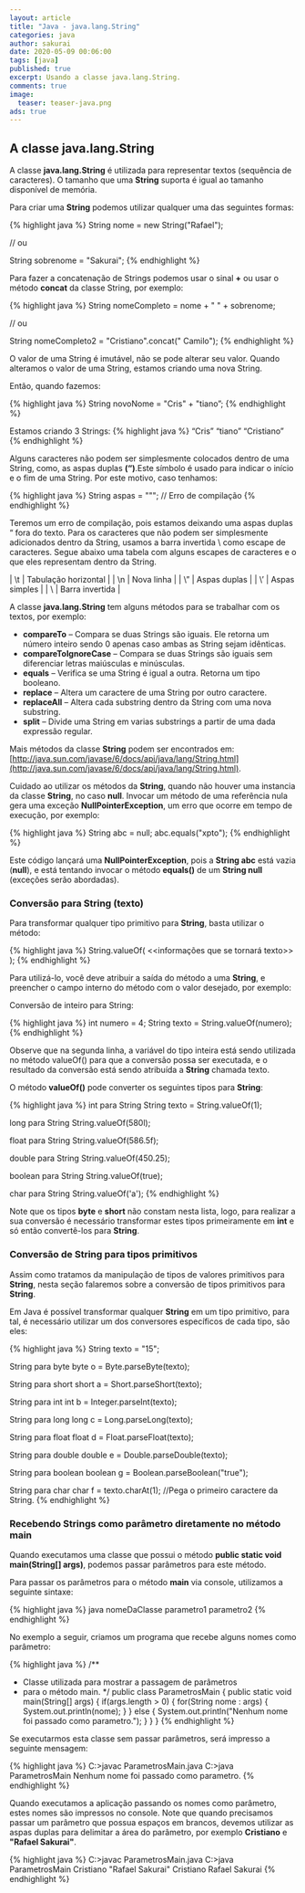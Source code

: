 ```yaml
---
layout: article
title: "Java - java.lang.String"
categories: java
author: sakurai
date: 2020-05-09 00:06:00
tags: [java]
published: true
excerpt: Usando a classe java.lang.String.
comments: true
image:
  teaser: teaser-java.png
ads: true
---
```


## A classe java.lang.String

A classe **java.lang.String** é utilizada para representar textos (sequência de caracteres). O tamanho que uma **String** suporta é igual ao tamanho disponível de memória.

Para criar uma **String** podemos utilizar qualquer uma das seguintes formas:

{% highlight java %}
String nome = new String("Rafael");

// ou

String sobrenome = "Sakurai";
{% endhighlight %}

Para fazer a concatenação de Strings podemos usar o sinal **+** ou usar o método **concat** da classe String, por exemplo:

{% highlight java %}
String nomeCompleto = nome + " " + sobrenome;

// ou

String nomeCompleto2 = "Cristiano".concat(" Camilo");
{% endhighlight %}

O valor de uma String é imutável, não se pode alterar seu valor. Quando alteramos o valor de uma String, estamos criando uma nova String.

Então, quando fazemos:

{% highlight java %}
String novoNome = "Cris" + "tiano”;
{% endhighlight %}

Estamos criando 3 Strings:
{% highlight java %}
	“Cris”
	“tiano”
	“Cristiano”
{% endhighlight %}

Alguns caracteres não podem ser simplesmente colocados dentro de uma String, como, as aspas duplas **(“)**.Este símbolo é usado para indicar o início e o fim de uma String. Por este motivo, caso tenhamos:

{% highlight java %}
String aspas = """; // Erro de compilação
{% endhighlight %}

Teremos um erro de compilação, pois estamos deixando uma aspas duplas “ fora do texto. Para os caracteres que não podem ser simplesmente adicionados dentro da String, usamos a barra invertida \ como escape de caracteres. Segue abaixo uma tabela com alguns escapes de caracteres e o que eles representam dentro da String.

| \t | Tabulação horizontal |
| \n | Nova linha           |
| \” | Aspas duplas         |
| \’ | Aspas simples        |
| \\ | Barra invertida      |

A classe **java.lang.String** tem alguns métodos para se trabalhar com os textos, por exemplo:

- **compareTo** – Compara se duas Strings são iguais. Ele retorna um número inteiro sendo 0 apenas caso ambas as String sejam idênticas.
- **compareToIgnoreCase** – Compara se duas Strings são iguais sem diferenciar letras maiúsculas e minúsculas.
- **equals** – Verifica se uma String é igual a outra. Retorna um tipo booleano.
- **replace** – Altera um caractere de uma String por outro caractere.
- **replaceAll** – Altera cada substring dentro da String com uma nova substring.
- **split** – Divide uma String em varias substrings a partir de uma dada expressão regular.

Mais métodos da classe **String** podem ser encontrados em: [http://java.sun.com/javase/6/docs/api/java/lang/String.html](http://java.sun.com/javase/6/docs/api/java/lang/String.html).

Cuidado ao utilizar os métodos da **String**, quando não houver uma instancia da classe **String**, no caso **null**. Invocar um método de uma referência nula gera uma exceção **NullPointerException**, um erro que ocorre em tempo de execução, por exemplo:

{% highlight java %}
String abc = null;
abc.equals("xpto");
{% endhighlight %}

Este código lançará uma **NullPointerException**, pois a **String abc** está vazia (**null**), e está tentando invocar o método **equals()** de um **String null** (exceções serão abordadas).


### Conversão para String (texto)

Para transformar qualquer tipo primitivo para **String**, basta utilizar o método:

{% highlight java %}
String.valueOf( <<informações que se tornará texto>> );
{% endhighlight %}

Para utilizá-lo, você deve atribuir a saída do método a uma **String**, e preencher o campo interno do método com o valor desejado, por exemplo:

Conversão de inteiro para String:

{% highlight java %}
int numero = 4;
String texto = String.valueOf(numero);
{% endhighlight %}

Observe que na segunda linha, a variável do tipo inteira está sendo utilizada no método valueOf() para que a conversão possa ser executada, e o resultado da conversão está sendo atribuída a **String** chamada texto.

O método **valueOf()** pode converter os seguintes tipos para **String**:

{% highlight java %}
int para String
String texto = String.valueOf(1);

long para String
String.valueOf(580l);

float para String
	String.valueOf(586.5f);

double para String
	String.valueOf(450.25);

boolean para String
	String.valueOf(true);

char para String
String.valueOf('a');
{% endhighlight %}

Note que os tipos **byte** e **short** não constam nesta lista, logo, para realizar a sua conversão é necessário transformar estes tipos primeiramente em **int** e só então convertê-los para **String**.


### Conversão de String para tipos primitivos

Assim como tratamos da manipulação de tipos de valores primitivos para **String**, nesta seção falaremos sobre a conversão de tipos primitivos para **String**.

Em Java é possível transformar qualquer **String** em um tipo primitivo, para tal, é necessário utilizar um dos conversores específicos de cada tipo, são eles:

{% highlight java %}
String texto = "15";

String para byte
byte o = Byte.parseByte(texto);

String para short
short a = Short.parseShort(texto);

String para int
int b = Integer.parseInt(texto);

String para long
long c = Long.parseLong(texto);

String para float
float d = Float.parseFloat(texto);

String para double
double e = Double.parseDouble(texto);

String para boolean
boolean  g = Boolean.parseBoolean("true");

String para char
char f = texto.charAt(1); //Pega o primeiro caractere da String.
{% endhighlight %}

### Recebendo Strings como parâmetro diretamente no método main

Quando executamos uma classe que possui o método **public static void main(String[] args)**, podemos passar parâmetros para este método.

Para passar os parâmetros para o método **main** via console, utilizamos a seguinte sintaxe:

{% highlight java %}
java nomeDaClasse parametro1 parametro2
{% endhighlight %}

No exemplo a seguir, criamos um programa que recebe alguns nomes como parâmetro:

{% highlight java %}
/**
 * Classe utilizada para mostrar a passagem de parâmetros
 * para o método main.
 */
public class ParametrosMain {
    public static void main(String[] args) {
        if(args.length > 0) {
            for(String nome : args) {
                System.out.println(nome);
            }
        } else {
            System.out.println("Nenhum nome foi passado como parametro.");
        }
    }
}
{% endhighlight %}

Se executarmos esta classe sem passar parâmetros, será impresso a seguinte mensagem:

{% highlight java %}
C:\>javac ParametrosMain.java
C:\>java ParametrosMain
Nenhum nome foi passado como parametro.
{% endhighlight %}

Quando executamos a aplicação passando os nomes como parâmetro, estes nomes são impressos no console. Note que quando precisamos passar um parâmetro que possua espaços em brancos, devemos utilizar as aspas duplas para delimitar a área do parâmetro, por exemplo **Cristiano** e **"Rafael Sakurai"**.

{% highlight java %}
C:\>javac ParametrosMain.java
C:\>java ParametrosMain Cristiano "Rafael Sakurai"
Cristiano
Rafael Sakurai
{% endhighlight %}